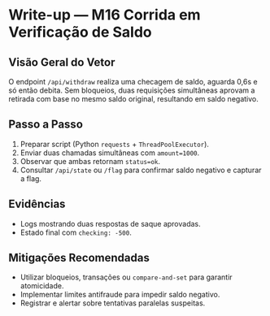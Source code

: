 # Write-up — M16 Corrida em Verificação de Saldo

## Visão Geral do Vetor
O endpoint `/api/withdraw` realiza uma checagem de saldo, aguarda 0,6s e só então debita. Sem bloqueios, duas requisições simultâneas aprovam a retirada com base no mesmo saldo original, resultando em saldo negativo.

## Passo a Passo
1. Preparar script (Python `requests` + `ThreadPoolExecutor`).
2. Enviar duas chamadas simultâneas com `amount=1000`.
3. Observar que ambas retornam `status=ok`.
4. Consultar `/api/state` ou `/flag` para confirmar saldo negativo e capturar a flag.

## Evidências
- Logs mostrando duas respostas de saque aprovadas.
- Estado final com `checking: -500`.

## Mitigações Recomendadas
- Utilizar bloqueios, transações ou `compare-and-set` para garantir atomicidade.
- Implementar limites antifraude para impedir saldo negativo.
- Registrar e alertar sobre tentativas paralelas suspeitas.
